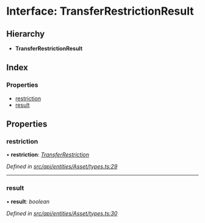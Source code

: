 # Interface: TransferRestrictionResult

## Hierarchy

* **TransferRestrictionResult**

## Index

### Properties

* [restriction](transferrestrictionresult.md#restriction)
* [result](transferrestrictionresult.md#result)

## Properties

###  restriction

• **restriction**: *[TransferRestriction](transferrestriction.md)*

*Defined in [src/api/entities/Asset/types.ts:29](https://github.com/PolymathNetwork/polymesh-sdk/blob/31a16a34/src/api/entities/Asset/types.ts#L29)*

___

###  result

• **result**: *boolean*

*Defined in [src/api/entities/Asset/types.ts:30](https://github.com/PolymathNetwork/polymesh-sdk/blob/31a16a34/src/api/entities/Asset/types.ts#L30)*
